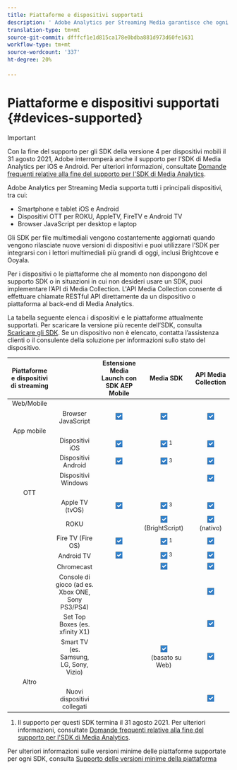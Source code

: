 ```yaml
---
title: Piattaforme e dispositivi supportati
description: ' Adobe Analytics per Streaming Media garantisce che ogni flusso multimediale venga raccolto e segnalato su tutti i dispositivi.'
translation-type: tm+mt
source-git-commit: dfffcf1e1d815ca178e0bdba881d973d60fe1631
workflow-type: tm+mt
source-wordcount: '337'
ht-degree: 20%

---
```



# Piattaforme e dispositivi supportati {#devices-supported}

>[!IMPORTANT]
>
>Con la fine del supporto per gli SDK della versione 4 per dispositivi mobili il 31 agosto 2021,  Adobe interromperà anche il supporto per l’SDK di Media Analytics per iOS e Android.  Per ulteriori informazioni, consultate [Domande frequenti relative alla fine del supporto per l&#39;SDK di Media Analytics](/help/sdk-implement/end-of-support-faqs.md).

 Adobe Analytics per Streaming Media supporta tutti i principali dispositivi, tra cui:

* Smartphone e tablet iOS e Android
* Dispositivi OTT per ROKU, AppleTV, FireTV e Android TV
* Browser JavaScript per desktop e laptop

Gli SDK per file multimediali vengono costantemente aggiornati quando vengono rilasciate nuove versioni di dispositivi e puoi utilizzare l’SDK per integrarsi con i lettori multimediali più grandi di oggi, inclusi Brightcove e Ooyala.

Per i dispositivi o le piattaforme che al momento non dispongono del supporto SDK o in situazioni in cui non desideri usare un SDK, puoi implementare l’API di Media Collection. L&#39;API Media Collection consente di effettuare chiamate RESTful API direttamente da un dispositivo o piattaforma al back-end di Media Analytics.

La tabella seguente elenca i dispositivi e le piattaforme attualmente supportati. Per scaricare la versione più recente dell’SDK, consulta [Scaricare gli SDK](https://docs.adobe.com/content/help/en/media-analytics/using/sdk-implement/download-sdks.html). Se un dispositivo non è elencato, contatta l’assistenza clienti o il consulente della soluzione per informazioni sullo stato del dispositivo.

| Piattaforme e dispositivi di streaming |  | Estensione Media Launch con SDK AEP Mobile | Media SDK | API Media Collection |
|:---------------------------:|:-----------------------------------------------:|:----------------------------:|:-------------------:|:--------------------:|
| Web/Mobile |  |  |  |  |
|  | Browser JavaScript | ![](/help/assets/icon-blue-check.png) | ![](/help/assets/icon-blue-check.png)    | ![](/help/assets/icon-blue-check.png) |
| App mobile |  |  |  |  |
|  | Dispositivi iOS | ![](/help/assets/icon-blue-check.png) | ![](/help/assets/icon-blue-check.png) <sup>1</sup> | ![](/help/assets/icon-blue-check.png) |
|  | Dispositivi Android | ![](/help/assets/icon-blue-check.png) | ![](/help/assets/icon-blue-check.png) <sup>3</sup> | ![](/help/assets/icon-blue-check.png) |
|  | Dispositivi Windows |  |  | ![](/help/assets/icon-blue-check.png) |
| OTT |  |  |  |  |
|  | Apple TV (tvOS) | ![](/help/assets/icon-blue-check.png) | ![](/help/assets/icon-blue-check.png) <sup>3</sup> | ![](/help/assets/icon-blue-check.png) |
|  | ROKU |  | ![](/help/assets/icon-blue-check.png)   <br>(BrightScript)    | ![](/help/assets/icon-blue-check.png)<br>(nativo) |
|  | Fire TV (Fire OS) | ![](/help/assets/icon-blue-check.png) | ![](/help/assets/icon-blue-check.png) <sup>1</sup> | ![](/help/assets/icon-blue-check.png) |
|  | Android TV | ![](/help/assets/icon-blue-check.png) | ![](/help/assets/icon-blue-check.png) <sup>3</sup> | ![](/help/assets/icon-blue-check.png) |
|  | Chromecast |  | ![](/help/assets/icon-blue-check.png)    | ![](/help/assets/icon-blue-check.png) |
|  | Console di gioco (ad es. Xbox ONE, Sony PS3/PS4) |  |  | ![](/help/assets/icon-blue-check.png) |
|  | Set Top Boxes (es. xfinity X1) |  |  | ![](/help/assets/icon-blue-check.png) |
|  | Smart TV (es. Samsung, LG, Sony, Vizio) |  | ![](/help/assets/icon-blue-check.png)   <br>(basato su Web)    | ![](/help/assets/icon-blue-check.png) |
| Altro |  |  |  |  |
|  | Nuovi dispositivi collegati |  |  | ![](/help/assets/icon-blue-check.png) |

1. Il supporto per questi SDK termina il 31 agosto 2021. Per ulteriori informazioni, consultate [Domande frequenti relative alla fine del supporto per l&#39;SDK di Media Analytics](/help/sdk-implement/end-of-support-faqs.md).

Per ulteriori informazioni sulle versioni minime delle piattaforme supportate per ogni SDK, consulta [Supporto delle versioni minime della piattaforma](https://docs.adobe.com/content/help/en/media-analytics/using/sdk-implement/setup/setup-overview.html)
